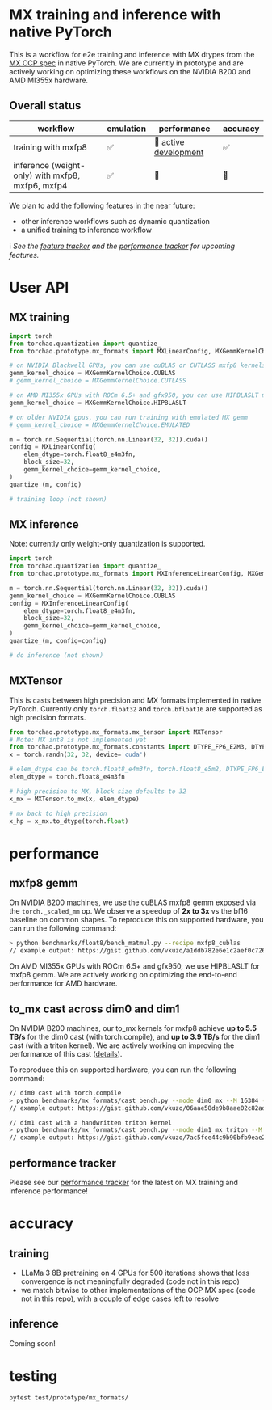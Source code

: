 # MX training and inference with native PyTorch

This is a workflow for e2e training and inference with MX dtypes from the [MX OCP spec](https://www.opencompute.org/documents/ocp-microscaling-formats-mx-v1-0-spec-final-pdf) 
in native PyTorch.  We are currently in prototype and are actively working on optimizing these workflows on the NVIDIA B200 and AMD MI355x hardware.


## Overall status

| workflow | emulation | performance | accuracy |
| --- | --- | --- | --- |
| training with mxfp8 | ✅ | 🚧 [active development](https://github.com/pytorch/ao/issues/1768) | ✅ |
| inference (weight-only) with mxfp8, mxfp6, mxfp4 | ✅ | 🔲 | 🔲 |

We plan to add the following features in the near future:
* other inference workflows such as dynamic quantization
* a unified training to inference workflow

ℹ️ <em>See the [feature tracker](https://github.com/pytorch/ao/issues/556) and the [performance tracker](https://github.com/pytorch/ao/issues/1768) for upcoming features.</em>

# User API

## MX training

```python
import torch
from torchao.quantization import quantize_
from torchao.prototype.mx_formats import MXLinearConfig, MXGemmKernelChoice

# on NVIDIA Blackwell GPUs, you can use cuBLAS or CUTLASS mxfp8 kernels
gemm_kernel_choice = MXGemmKernelChoice.CUBLAS
# gemm_kernel_choice = MXGemmKernelChoice.CUTLASS

# on AMD MI355x GPUs with ROCm 6.5+ and gfx950, you can use HIPBLASLT mxfp8 kernels
gemm_kernel_choice = MXGemmKernelChoice.HIPBLASLT

# on older NVIDIA gpus, you can run training with emulated MX gemm
# gemm_kernel_choice = MXGemmKernelChoice.EMULATED

m = torch.nn.Sequential(torch.nn.Linear(32, 32)).cuda()
config = MXLinearConfig(
    elem_dtype=torch.float8_e4m3fn,
    block_size=32,
    gemm_kernel_choice=gemm_kernel_choice,
)
quantize_(m, config)

# training loop (not shown)
```

## MX inference

Note: currently only weight-only quantization is supported.

```python
import torch
from torchao.quantization import quantize_
from torchao.prototype.mx_formats import MXInferenceLinearConfig, MXGemmKernelChoice

m = torch.nn.Sequential(torch.nn.Linear(32, 32)).cuda()
gemm_kernel_choice = MXGemmKernelChoice.CUBLAS
config = MXInferenceLinearConfig(
    elem_dtype=torch.float8_e4m3fn,
    block_size=32,
    gemm_kernel_choice=gemm_kernel_choice,
)
quantize_(m, config=config)

# do inference (not shown)
```
## MXTensor

This is casts between high precision and MX formats implemented in native PyTorch. Currently
only `torch.float32` and `torch.bfloat16` are supported as high precision formats.

```python
from torchao.prototype.mx_formats.mx_tensor import MXTensor
# Note: MX int8 is not implemented yet
from torchao.prototype.mx_formats.constants import DTYPE_FP6_E2M3, DTYPE_FP6_E3M2
x = torch.randn(32, 32, device='cuda')

# elem_dtype can be torch.float8_e4m3fn, torch.float8_e5m2, DTYPE_FP6_E2M3, DTYPE_FP6_E3M2, torch.float4_e2m1fn_x2
elem_dtype = torch.float8_e4m3fn

# high precision to MX, block size defaults to 32
x_mx = MXTensor.to_mx(x, elem_dtype)

# mx back to high precision
x_hp = x_mx.to_dtype(torch.float)
```

# performance

## mxfp8 gemm

On NVIDIA B200 machines, we use the cuBLAS mxfp8 gemm exposed via the `torch._scaled_mm` op.
We observe a speedup of **2x to 3x** vs the bf16 baseline on common shapes.  To reproduce this
on supported hardware, you can run the following command:

```bash
> python benchmarks/float8/bench_matmul.py --recipe mxfp8_cublas
// example output: https://gist.github.com/vkuzo/a1ddb782e6e1c2aef0c726b3df99efbc
```

On AMD MI355x GPUs with ROCm 6.5+ and gfx950, we use HIPBLASLT for mxfp8 gemm. We are actively working on optimizing the end-to-end performance for AMD hardware.

## to_mx cast across dim0 and dim1

On NVIDIA B200 machines, our to_mx kernels for mxfp8 achieve **up to 5.5 TB/s** for the dim0 cast (with torch.compile),
and **up to 3.9 TB/s** for the dim1 cast (with a triton kernel). We are actively working on improving
the performance of this cast ([details](https://github.com/pytorch/ao/issues/1768)).

To reproduce this on supported hardware, you can run the following command:

```bash
// dim0 cast with torch.compile
> python benchmarks/mx_formats/cast_bench.py --mode dim0_mx --M 16384 --K 16384
// example output: https://gist.github.com/vkuzo/06aae58de9b8aae02c82adb00eb33197

// dim1 cast with a handwritten triton kernel
> python benchmarks/mx_formats/cast_bench.py --mode dim1_mx_triton --M 16384 --K 16384
// example output: https://gist.github.com/vkuzo/7ac5fce44c9b90bfb9eae2a07b721cda
```

## performance tracker

Please see our [performance tracker](https://github.com/pytorch/ao/issues/1768) for the latest on MX training and inference performance!

# accuracy

## training

* LLaMa 3 8B pretraining on 4 GPUs for 500 iterations shows that loss convergence is not meaningfully degraded (code not in this repo)
* we match bitwise to other implementations of the OCP MX spec (code not in this repo), with a couple of edge cases left to resolve

## inference

Coming soon!

# testing

```bash
pytest test/prototype/mx_formats/
```
